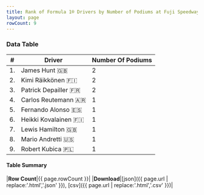 ```yaml
---
title: Rank of Formula 1® Drivers by Number of Podiums at Fuji Speedway
layout: page
rowCount: 9
---
```


<canvas id="chart" width="400" height="180"></canvas>
<script>
var data = {
    "datasets": [
        {
            "backgroundColor": [
                "#f3a935",
                "#f3a935",
                "#f3a935",
                "#f3a935",
                "#f3a935",
                "#f3a935",
                "#f3a935",
                "#f3a935",
                "#f3a935"
            ],
            "borderColor": [
                "#f68639",
                "#f68639",
                "#f68639",
                "#f68639",
                "#f68639",
                "#f68639",
                "#f68639",
                "#f68639",
                "#f68639"
            ],
            "borderWidth": 1,
            "data": [
                2.0,
                2.0,
                2.0,
                1.0,
                1.0,
                1.0,
                1.0,
                1.0,
                1.0
            ],
            "label": "Number Of Podiums"
        }
    ],
    "labels": [
        "James Hunt",
        "Kimi Räikkönen",
        "Patrick Depailler",
        "Carlos Reutemann",
        "Fernando Alonso",
        "Heikki Kovalainen",
        "Lewis Hamilton",
        "Mario Andretti",
        "Robert Kubica"
    ]
};
var options = {
  legend: {
    display: false
  },
  scales: {
    xAxes: [{
      ticks: {
        beginAtZero: true,
        maxRotation: 180,
        display: window.innerWidth > 800
      }
    }],
    yAxes: [{
      ticks: {
        beginAtZero: true
      }
    }]
  },
  onResize: function(chart, size) {
    chart.options.scales.xAxes[0].ticks.display = size.width > 800;
  }
};
var chart = new Chart("chart", {
    data: data,
    type: 'bar',
    options: options
});
</script>

<!-- div id="chart-navigation">
<button onclick="window.location = chart.toBase64Image();">Save as Image</button>
<button onclick="window.location = chart.toBase64Image();">Hello</button>
<button onclick="window.location = chart.toBase64Image();">Hello</button>
<select>
<option>one</option>
<option>two</option>
<option>three</option>
</select>
</div -->




### Data Table

| # | Driver | Number Of Podiums |
|--|--|--|
| 1. | James Hunt 🇬🇧 | 2 |
| 2. | Kimi Räikkönen 🇫🇮 | 2 |
| 3. | Patrick Depailler 🇫🇷 | 2 |
| 4. | Carlos Reutemann 🇦🇷 | 1 |
| 5. | Fernando Alonso 🇪🇸 | 1 |
| 6. | Heikki Kovalainen 🇫🇮 | 1 |
| 7. | Lewis Hamilton 🇬🇧 | 1 |
| 8. | Mario Andretti 🇺🇸 | 1 |
| 9. | Robert Kubica 🇵🇱 | 1 |

#### Table Summary

|**Row Count**|{{ page.rowCount }}|
|**Download**|[json]({{ page.url | replace:'.html','.json' }}), [csv]({{ page.url | replace:'.html','.csv' }})|
